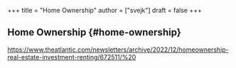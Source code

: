 +++
title = "Home Ownership"
author = ["svejk"]
draft = false
+++

## Home Ownership {#home-ownership}

<https://www.theatlantic.com/newsletters/archive/2022/12/homeownership-real-estate-investment-renting/672511/%20>
